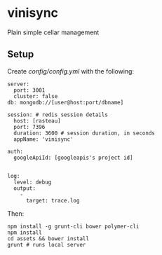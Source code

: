 # vinisync
Plain simple cellar management

## Setup
Create *config/config.yml* with the following:

    server:
      port: 3001
      cluster: false
    db: mongodb://[user@host:port/dbname]

    session: # redis session details
      host: [rasteau]
      port: 7396
      duration: 3600 # session duration, in seconds
      appName: 'vinisync'

    auth:
      googleApiId: [googleapis's project id]


    log:
      level: debug
      output:
        -
          target: trace.log

Then:

    npm install -g grunt-cli bower polymer-cli
    npm install
    cd assets && bower install
    grunt # runs local server

